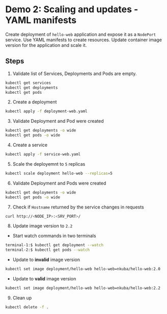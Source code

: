 # Demo 2: Scaling and updates​ - YAML manifests

Create deployment of `hello-web` application and expose it as a `NodePort` service.
Use YAML manifests to create resources.
Update container image version for the application and scale it.

## Steps

1. Validate list of Services, Deployments and Pods are empty.
```bash
kubectl get services
kubectl get deployments
kubectl get pods
```

2. Create a deployment
```bash
kubectl apply -f deployment-web.yaml
```

3. Validate Deployment and Pod were created
```bash
kubectl get deployments -o wide
kubectl get pods -o wide
```

4. Create a service
```bash
kubectl apply -f service-web.yaml
```

5. Scale the deployemnt to `5` replicas
```bash
kubectl scale deployment hello-web --replicas=5
```

6. Validate Deployment and Pods were created
```bash
kubectl get deployments -o wide
kubectl get pods -o wide
```

7. Check if `Hostname` returned by the service changes in requests
```bash
curl http://<NODE_IP>:<SRV_PORT>/
```

8. Update image version to `2.2`
* Start watch commands in two terminals
```bash
terminal-1:$ kubectl get deployment --watch
terminal-2:$ kubectl get pods --watch
```
* Update to **invalid** image version
```bash
kubectl set image deployment/hello-web hello-web=nkuba/hello-web:2.0
```
* Update to **valid** image version
```bash
kubectl set image deployment/hello-web hello-web=nkuba/hello-web:2.2
```
9. Clean up
```bash
kubectl delete -f .
```